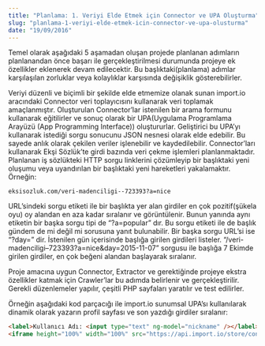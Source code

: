 ```yaml
---
title: "Planlama: 1. Veriyi Elde Etmek için Connector ve UPA Oluşturma"
slug: "planlama-1-veriyi-elde-etmek-icin-connector-ve-upa-olusturma"
date: "19/09/2016"
---
```


Temel olarak aşağıdaki 5 aşamadan oluşan projede planlanan adımların planlanandan önce başarı ile gerçekleştirilmesi durumunda projeye ek özellikler eklenerek devam edilecektir.
Bu başlıktaki(planlama) adımlar karşılaşılan zorluklar veya kolaylıklar karşısında değişiklik gösterebilirler.



Veriyi düzenli ve biçimli bir şekilde elde etmemize olanak sunan import.io aracındaki Connector veri toplayıcısını kullanarak veri toplamak amaçlanmıştır. Oluşturulan Connector’lar istenilen bir arama formunu kullanarak eğitilirler ve sonuç olarak bir UPA(Uygulama Programlama Arayüzü (App Programming Interface)) oluştururlar. Geliştirici bu UPA’yı kullanarak istediği sorgu sonucunu JSON nesnesi olarak elde edebilir. Bu sayede anlık olarak çekilen veriler işlenebilir ve kaydedilebilir.
Connector’ları kullanarak Ekşi Sözlük’te girdi bazında veri çekme işlemleri planlanmaktadır. Planlanan iş sözlükteki HTTP sorgu linklerini çözümleyip bir başlıktaki yeni oluşumu veya uyandırılan bir başlıktaki yeni hareketleri yakalamaktır.
Örneğin:

`eksisozluk.com/veri-madenciligi--723393?a=nice`

URL’sindeki sorgu etiketi ile bir başlıkta yer alan girdiler en çok pozitif(şükela oyu) oy alandan en aza kadar sıralanır ve görüntülenir. Bunun yanında aynı etiketin bir başka sorgu tipi de “?a=popular” dır. Bu sorgu etiketi ile de başlık gündem de mi değil mi sorusuna yanıt bulunabilir. Bir başka sorgu URL’si ise “?day=” dir. İstenilen gün içerisinde başlığa girilen girdileri listeler. “/veri-madenciligi–723393?a=nice&day=2015-11-07” sorgusu ile başlığa 7 Ekimde girilen girdiler, en çok beğeni alandan başlayarak sıralanır.


Proje amacına uygun Connector, Extractor ve gerektiğinde projeye ekstra özellikler katmak için Crawler’lar bu adımda belirlenir ve gerçekleştirilir. Gerekli düzenlemeler yapılır, çeşitli PHP sayfaları yaratılır ve test edilirler.



Örneğin aşağıdaki kod parçacığı ile import.io sunumsal UPA’sı kullanılarak dinamik olarak yazarın profil sayfası ve son yazdığı girdiler sıralanır:

```html
<label>Kullanıcı Adı: <input type="text" ng-model="nickname" /></label><br />
<iframe height="100%" width="100%" src="https://api.import.io/store/connector/49aa65b5-3194-4419-9268-df74b04b3be9/ _query?format={JSON}&input=nickname:@{{nickname}}&_user=329e4ce0-bd9c-4f2b-8253-95b460be7da4&_apikey=329e4ce0bd9c4f2b825395b460be7da4313ad72 5d0a780b98181f26502c18fb2b37d6c2f701f71c0c22bd6976fc1ad77fd9d55a2a8c129732ea0a8f5660ff5e26c1f19f76838a257200dd7f91154511a"></iframe>
```
